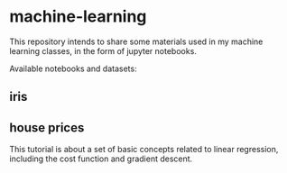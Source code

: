 # machine-learning
This repository intends to share some materials used in my machine learning classes, in the form of jupyter notebooks.

Available notebooks and datasets:

## iris

## house prices
This tutorial is about a set of basic concepts related to linear regression, including the cost function and gradient descent.
